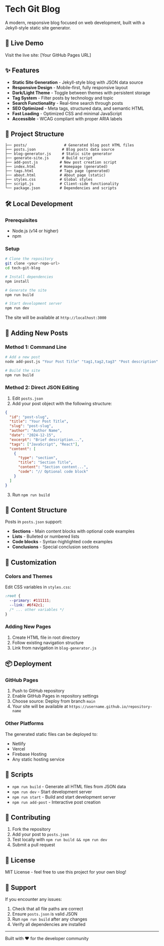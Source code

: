 # Tech Git Blog

A modern, responsive blog focused on web development, built with a Jekyll-style static site generator.

## 🚀 Live Demo

Visit the live site: [Your GitHub Pages URL]

## ✨ Features

- **Static Site Generation** - Jekyll-style blog with JSON data source
- **Responsive Design** - Mobile-first, fully responsive layout
- **Dark/Light Theme** - Toggle between themes with persistent storage
- **Tag System** - Filter posts by technology and topic
- **Search Functionality** - Real-time search through posts
- **SEO Optimized** - Meta tags, structured data, and semantic HTML
- **Fast Loading** - Optimized CSS and minimal JavaScript
- **Accessible** - WCAG compliant with proper ARIA labels

## 📁 Project Structure

```
├── posts/                 # Generated blog post HTML files
├── posts.json            # Blog posts data source
├── blog-generator.js     # Static site generator
├── generate-site.js      # Build script
├── add-post.js          # New post creation script
├── index.html           # Homepage (generated)
├── tags.html            # Tags page (generated)
├── about.html           # About page (static)
├── styles.css           # Global styles
├── script.js            # Client-side functionality
└── package.json         # Dependencies and scripts
```

## 🛠️ Local Development

### Prerequisites
- Node.js (v14 or higher)
- npm

### Setup
```bash
# Clone the repository
git clone <your-repo-url>
cd tech-git-blog

# Install dependencies
npm install

# Generate the site
npm run build

# Start development server
npm run dev
```

The site will be available at `http://localhost:3000`

## 📝 Adding New Posts

### Method 1: Command Line
```bash
# Add a new post
node add-post.js "Your Post Title" "tag1,tag2,tag3" "Post description"

# Build the site
npm run build
```

### Method 2: Direct JSON Editing
1. Edit `posts.json`
2. Add your post object with the following structure:
```json
{
  "id": "post-slug",
  "title": "Your Post Title",
  "slug": "post-slug",
  "author": "Author Name",
  "date": "2024-12-15",
  "excerpt": "Brief description...",
  "tags": ["JavaScript", "React"],
  "content": [
    {
      "type": "section",
      "title": "Section Title",
      "content": "Section content...",
      "code": "// Optional code block"
    }
  ]
}
```
3. Run `npm run build`

## 🔧 Content Structure

Posts in `posts.json` support:

- **Sections** - Main content blocks with optional code examples
- **Lists** - Bulleted or numbered lists
- **Code blocks** - Syntax-highlighted code examples
- **Conclusions** - Special conclusion sections

## 🎨 Customization

### Colors and Themes
Edit CSS variables in `styles.css`:
```css
:root {
  --primary: #111111;
  --link: #6f42c1;
  /* ... other variables */
}
```

### Adding New Pages
1. Create HTML file in root directory
2. Follow existing navigation structure
3. Link from navigation in `blog-generator.js`

## 📦 Deployment

### GitHub Pages
1. Push to GitHub repository
2. Enable GitHub Pages in repository settings
3. Choose source: Deploy from branch `main`
4. Your site will be available at `https://username.github.io/repository-name`

### Other Platforms
The generated static files can be deployed to:
- Netlify
- Vercel
- Firebase Hosting
- Any static hosting service

## 🧩 Scripts

- `npm run build` - Generate all HTML files from JSON data
- `npm run dev` - Start development server
- `npm run start` - Build and start development server
- `npm run add-post` - Interactive post creation

## 🤝 Contributing

1. Fork the repository
2. Add your post to `posts.json`
3. Test locally with `npm run build && npm run dev`
4. Submit a pull request

## 📄 License

MIT License - feel free to use this project for your own blog!

## 🛟 Support

If you encounter any issues:
1. Check that all file paths are correct
2. Ensure `posts.json` is valid JSON
3. Run `npm run build` after any changes
4. Verify all dependencies are installed

---

Built with ❤️ for the developer community